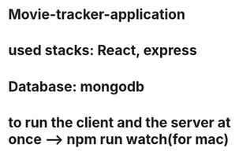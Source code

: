 # Movie-tracker-application

# used stacks: React, express

# Database: mongodb

# to run the client and the server at once --> npm run watch(for mac)

